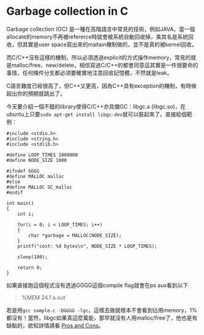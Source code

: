 # Garbage collection in C

Garbage collection (GC) 是一種在高階語言中常見的技術，例如JAVA，當一個allocate的memory不再被refererce時就會被系統自動回收掉，美其名是系統回收，但其實是user space寫出來的maitain機制做的，並不是真的被kernel回收。
 
而C/C++沒有這樣的機制，所以必須透過explicit的方式操作memory，常見的就是malloc/free、new/delete，相信寫過C/C++的都會同意這其實是一件很要命的事情，任何條件分支都必須要確實地注意回收記憶體，不然就是leak。
 
C語言難度已經很高了，但C++又更高，因為C++具有exception的機制，有時候超出你的預期就跳出了。
 
今天要介紹一個不錯的library使得C/C++亦具備GC：libgc.a (libgc.so)，在ubuntu上只要`sudo apt-get install libgc-dev`就可以裝起來了。直接給個範例：
```
#include <stdio.h>
#include <string.h>
#include <stdlib.h>

#define LOOP_TIMES 1000000
#define NODE_SIZE 1000

#ifndef GGGG
#define MALLOC malloc
#else
#define MALLOC GC_malloc
#endif

int main()
{
	int i;
	
	for(i = 0; i < LOOP_TIMES; i++)
	{
		char *garbage = MALLOC(NODE_SIZE);
	}
	printf("cost: %d bytes\n", NODE_SIZE * LOOP_TIMES);
	
	sleep(100);
	
	return 0;
}
```

如果直接跑這個程式沒有透過GGGG這個compile flag就會在ps aux看到以下
 
> %MEM 24.1   a.out
 
若是用`gcc sample.c -DGGGG -lgc`，這樣去做就根本不會看到佔用memory，1%都沒有！當然，libgc如果真這麼萬能，那早就沒有人用malloc/free了，他也是有缺點的，欲知詳情請看
[Pros and Cons](http://www.linuxjournal.com/article/6679?page=0,3)。



